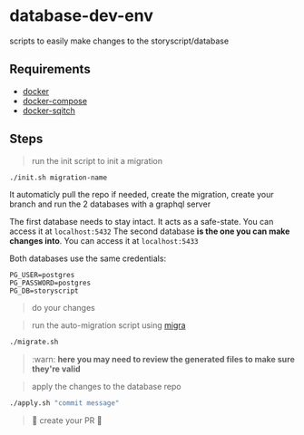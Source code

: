 # database-dev-env
scripts to easily make changes to the storyscript/database


## Requirements

- [docker](https://docs.docker.com/install/)
- [docker-compose](https://docs.docker.com/compose/install/)
- [docker-sqitch](https://github.com/sqitchers/docker-sqitch)

## Steps

> run the init script to init a migration
```bash
./init.sh migration-name
```
It automaticly pull the repo if needed, create the migration, create your branch and run the 2 databases with a graphql server

The first database needs to stay intact. It acts as a safe-state. You can access it at `localhost:5432`
The second database **is the one you can make changes into**. You can access it at `localhost:5433`

Both databases use the same credentials:
```
PG_USER=postgres
PG_PASSWORD=postgres
PG_DB=storyscript
```

> do your changes 

> run the auto-migration script using [migra](https://djrobstep.com/docs/migra)
```bash
./migrate.sh
```

> :warn: **here you may need to review the generated files to make sure they're valid**

> apply the changes to the database repo
```bash
./apply.sh "commit message"
```

> :tada: create your PR :cake:
